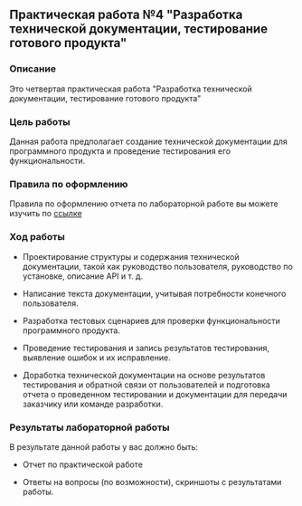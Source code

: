 ## Практическая работа №4 "Разработка технической документации, тестирование готового продукта"
### Описание
Это четвертая практическая работа "Разработка технической документации, тестирование готового продукта"

### Цель работы
Данная работа предполагает создание технической документации для программного продукта и проведение тестирования его функциональности. 

### Правила по оформлению

Правила по оформлению отчета по лабораторной работе вы можете изучить по [ссылке](../reportdesign.md)

### Ход работы

- Проектирование структуры и содержания технической документации, такой как руководство пользователя, руководство по установке, описание API и т. д.

- Написание текста документации, учитывая потребности конечного пользователя.

- Разработка тестовых сценариев для проверки функциональности программного продукта.

- Проведение тестирования и запись результатов тестирования, выявление ошибок и их исправление.

- Доработка технической документации на основе результатов тестирования и обратной связи от пользователей и подготовка отчета о проведенном тестировании и документации для передачи заказчику или команде разработки.
 

### Результаты лабораторной работы
В результате данной работы у вас должно быть:

- Отчет по практической работе

- Ответы на вопросы (по возможности), скриншоты c результатами работы.
